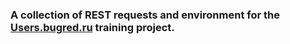 ### A collection of REST requests and environment for the **[Users.bugred.ru](http://users.bugred.ru/)** training project.

